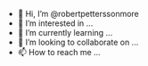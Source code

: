 - 👋 Hi, I’m @robertpetterssonmore
- 👀 I’m interested in ...
- 🌱 I’m currently learning ...
- 💞️ I’m looking to collaborate on ...
- 📫 How to reach me ...

<!---
robertpetterssonmore/robertpetterssonmore is a ✨ special ✨ repository because its `README.md` (this file) appears on your GitHub profile.
You can click the Preview link to take a look at your changes.
--->

